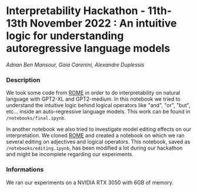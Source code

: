 # Interpretability Hackathon - 11th-13th November 2022 : An intuitive logic for understanding autoregressive language models
_Adnan Ben Mansour, Gaia Carenini, Alexandre Duplessis_

### Description
We took some code from [ROME](https://github.com/kmeng01/rome) in order to do interpretability on natural language with GPT2-XL and GPT2-medium. In this notebook we tried to understand the intuitive logic behind logical operators like "and", "or", "but", etc... inside an auto-regressive language models. This work can be found in `/notebooks/final.ipynb`. 

In another notebook we also tried to investigate model editing effects on our interpretation. We cloned [ROME](https://github.com/kmeng01/rome) and created a notebook on which we ran several editing on adjectives and logical operators. This notebook, saved as `/notebooks/editing.ipynb`, has been modified a lot during our hackathon and might be incomplete regarding our experiments. 

### Informations
We ran our experiments on a NVIDIA RTX 3050 with 6GB of memory. 
